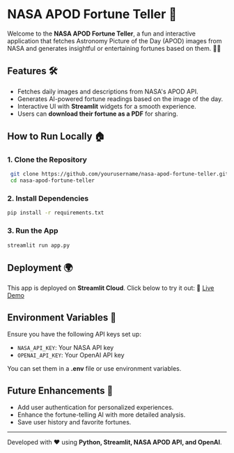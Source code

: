 # NASA APOD Fortune Teller 🌌

Welcome to the **NASA APOD Fortune Teller**, a fun and interactive application that fetches Astronomy Picture of the Day (APOD) images from NASA and generates insightful or entertaining fortunes based on them. 🚀✨

## Features 🛠️
- Fetches daily images and descriptions from NASA's APOD API.
- Generates AI-powered fortune readings based on the image of the day.
- Interactive UI with **Streamlit** widgets for a smooth experience.
- Users can **download their fortune as a PDF** for sharing.

## How to Run Locally 🏠
### **1. Clone the Repository**
```sh
 git clone https://github.com/yourusername/nasa-apod-fortune-teller.git
 cd nasa-apod-fortune-teller
```

### **2. Install Dependencies**
```sh
pip install -r requirements.txt
```

### **3. Run the App**
```sh
streamlit run app.py
```

## Deployment 🌍
This app is deployed on **Streamlit Cloud**. Click below to try it out:
🔗 [Live Demo](https://razbtxyqtvzbpurtzcsuce.streamlit.app/)

## Environment Variables 🔑
Ensure you have the following API keys set up:
- `NASA_API_KEY`: Your NASA API key
- `OPENAI_API_KEY`: Your OpenAI API key

You can set them in a **.env** file or use environment variables.

## Future Enhancements 🚀
- Add user authentication for personalized experiences.
- Enhance the fortune-telling AI with more detailed analysis.
- Save user history and favorite fortunes.

---
Developed with ❤️ using **Python, Streamlit, NASA APOD API, and OpenAI**.

